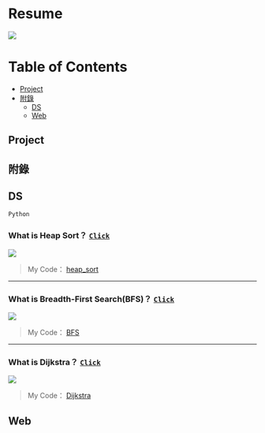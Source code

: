 # Resume
![](https://miro.medium.com/max/1000/1*q0oHsN6JNQWt2amY5hagGw.gif)

# Table of Contents
- [Project](#project)
- [附錄](#附錄)
  - [DS](#ds)
  - [Web](#web)

## Project

## 附錄

## DS
`Python`

### What is Heap Sort？ [`Click`](https://en.wikipedia.org/wiki/Heapsort)
![](https://upload.wikimedia.org/wikipedia/commons/f/fe/Heap_sort_example.gif)
> My Code： [heap_sort](https://github.com/KID16Studio/resume/blob/main/DS/heap_sort_05131011.py)
---
### What is Breadth-First Search(BFS)？ [`Click`](https://en.wikipedia.org/wiki/Breadth-first_search)
![](https://upload.wikimedia.org/wikipedia/commons/5/5d/Breadth-First-Search-Algorithm.gif)
> My Code： [BFS](https://github.com/KID16Studio/resume/blob/main/DS/BFS_05131011.py)
---
### What is Dijkstra？ [`Click`](https://zh.wikipedia.org/zh-tw/%E6%88%B4%E5%85%8B%E6%96%AF%E7%89%B9%E6%8B%89%E7%AE%97%E6%B3%95)
![](https://i.makeagif.com/media/1-06-2021/1LMJQ-.gif)
> My Code： [Dijkstra](https://github.com/KID16Studio/resume/blob/main/DS/Dijkstra_05131011.py)

## Web

